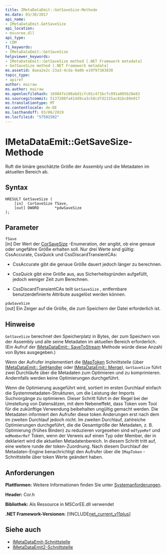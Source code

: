 ```yaml
---
title: IMetaDataEmit::GetSaveSize-Methode
ms.date: 03/30/2017
api_name:
- IMetaDataEmit.GetSaveSize
api_location:
- mscoree.dll
api_type:
- COM
f1_keywords:
- IMetaDataEmit::GetSaveSize
helpviewer_keywords:
- IMetaDataEmit::GetSaveSize method [.NET Framework metadata]
- GetSaveSize method [.NET Framework metadata]
ms.assetid: 8aea2e2c-23a3-4cda-9a06-e19f97383830
topic_type:
- apiref
author: mairaw
ms.author: mairaw
ms.openlocfilehash: 16984fe108abd1cfc01c471bcfc091a805b28e83
ms.sourcegitcommit: 5137208fa414d9ca3c58cdfd2155ac81bc89e917
ms.translationtype: MT
ms.contentlocale: de-DE
ms.lasthandoff: 03/06/2019
ms.locfileid: "57501502"
---
```

# <a name="imetadataemitgetsavesize-method"></a>IMetaDataEmit::GetSaveSize-Methode
Ruft die binäre geschätzte Größe der Assembly und die Metadaten im aktuellen Bereich ab.  
  
## <a name="syntax"></a>Syntax  
  
```  
HRESULT GetSaveSize (  
    [in]  CorSaveSize fSave,  
    [out] DWORD       *pdwSaveSize  
);  
```  
  
## <a name="parameters"></a>Parameter  
 `fSave`  
 [in] Der Wert der [CorSaveSize](../../../../docs/framework/unmanaged-api/metadata/corsavesize-enumeration.md) -Enumeration, der angibt, ob eine genaue oder ungefähre Größe erhalten soll. Nur drei Werte sind gültig: CssAccurate, CssQuick und CssDiscardTransientCAs:  
  
-   CssAccurate gibt die genaue Größe dauert jedoch länger zu berechnen.  
  
-   CssQuick gibt eine Größe aus, aus Sicherheitsgründen aufgefüllt, jedoch weniger Zeit zum Berechnen.  
  
-   CssDiscardTransientCAs teilt `GetSaveSize` , entfernbare benutzerdefinierte Attribute ausgelöst werden können.  
  
 `pdwSaveSize`  
 [out] Ein Zeiger auf die Größe, die zum Speichern der Datei erforderlich ist.  
  
## <a name="remarks"></a>Hinweise  
 `GetSaveSize` berechnet den Speicherplatz in Bytes, der zum Speichern von der Assembly und alle seine Metadaten im aktuellen Bereich erforderlich. (Ein Aufruf der [IMetaDataEmit:: SaveToStream](../../../../docs/framework/unmanaged-api/metadata/imetadataemit-savetostream-method.md) Methode würde diese Anzahl von Bytes ausgegeben.)  
  
 Wenn der Aufrufer implementiert die [IMapToken](../../../../docs/framework/unmanaged-api/metadata/imaptoken-interface.md) Schnittstelle (über [IMetaDataEmit:: SetHandler](../../../../docs/framework/unmanaged-api/metadata/imetadataemit-sethandler-method.md) oder [IMetaDataEmit:: Merge](../../../../docs/framework/unmanaged-api/metadata/imetadataemit-merge-method.md)), `GetSaveSize` führt zwei Durchläufe über die Metadaten zum Optimieren und zu komprimieren. Andernfalls werden keine Optimierungen durchgeführt.  
  
 Wenn die Optimierung ausgeführt wird, sortiert im ersten Durchlauf einfach die Systemmetadaten-Strukturen, um die Leistung der Imports Suchvorgänge zu optimieren. Dieser Schritt führt in der Regel bei der Umstellung von Datensätzen, mit dem Nebeneffekt, dass Token vom Tool für die zukünftige Verwendung beibehalten ungültig gemacht werden. Die Metadaten informiert den Aufrufer diese token Änderungen erst nach dem im zweiten Durchlauf jedoch nicht. Im zweiten Durchlauf, zahlreiche Optimierungen durchgeführt, die die Gesamtgröße der Metadaten, z. B. Optimierung (frühes Binden) zu reduzieren vorgesehen sind `mdTypeRef` und `mdMemberRef` Token, wenn der Verweis auf einen Typ oder Member, der in deklariert wird die aktuellen Metadatenbereich. In diesem Schritt tritt auf, eine weitere runde der token-Zuordnung. Nach diesem Durchlauf der Metadaten-Engine benachrichtigt den Aufrufer über die `IMapToken` -Schnittstelle über token Werte geändert haben.  
  
## <a name="requirements"></a>Anforderungen  
 **Plattformen:** Weitere Informationen finden Sie unter [Systemanforderungen](../../../../docs/framework/get-started/system-requirements.md).  
  
 **Header:** Cor.h  
  
 **Bibliothek:** Als Ressource in MSCorEE.dll verwendet  
  
 **.NET Framework-Versionen:** [!INCLUDE[net_current_v11plus](../../../../includes/net-current-v11plus-md.md)]  
  
## <a name="see-also"></a>Siehe auch
- [IMetaDataEmit-Schnittstelle](../../../../docs/framework/unmanaged-api/metadata/imetadataemit-interface.md)
- [IMetaDataEmit2-Schnittstelle](../../../../docs/framework/unmanaged-api/metadata/imetadataemit2-interface.md)
